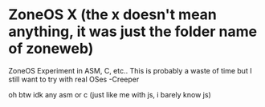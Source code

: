 # ZoneOS X (the x doesn't mean anything, it was just the folder name of zoneweb)

ZoneOS Experiment in ASM, C, etc..
This is probably a waste of time but I still want to try with real OSes -Creeper

oh btw idk any asm or c (just like me with js, i barely know js)